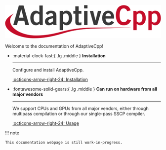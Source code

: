 #
![The AdaptiveCpp Logo](img/logo/logo-color.png)

Welcome to the documentation of AdaptiveCpp!

<div class="grid cards" markdown>

-   :material-clock-fast:{ .lg .middle } __Installation__

    ---

    Configure and install AdaptiveCpp.

    [:octicons-arrow-right-24: Installation](./installing.md)

-   :fontawesome-solid-gears:{ .lg .middle } __Can run on hardware from all major vendors__

    ---

    We support CPUs and GPUs from all major vendors, either through multipass compilation or through our single-pass SSCP compiler.

    [:octicons-arrow-right-24: Usage](./using-hipsycl.md)


</div>

!!! note

    This documentation webpage is still work-in-progress.
